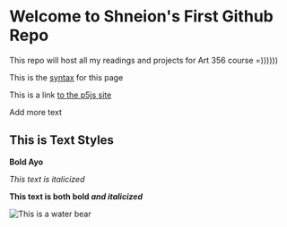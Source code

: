 # Welcome to Shneion's First Github Repo

This repo will host all my readings and projects for Art 356 course =))))))

This is the [syntax](https://docs.github.com/en/get-started/writing-on-github/getting-started-with-writing-and-formatting-on-github/basic-writing-and-formatting-syntax) for this page

This is a link [to the p5js site](https://p5js.org/)

Add more text

## This is Text Styles

**Bold Ayo**

*This text is italicized*

**This text is both bold *and italicized***

![This is a water bear](https://www.buildabear.com/dw/image/v2/BBNG_PRD/on/demandware.static/-/Sites-buildabear-master/default/dw16039191/56240702533326~x20040057.jpg?sw=800&sh=800&sm=fit)

